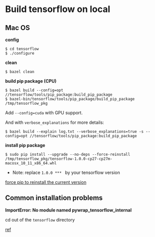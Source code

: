 # Build tensorflow on local

## Mac OS

**config**

```shell
$ cd tensorflow
$ ./configure
```

**clean**

```shell
$ bazel clean
```

**build pip package (CPU)**

```shell
$ bazel build --config=opt //tensorflow/tools/pip_package:build_pip_package
$ bazel-bin/tensorflow/tools/pip_package/build_pip_package /tmp/tensorflow_pkg
```

Add `--config=cuda` with GPU support.

And with `verbose_explanations` for more details:

```shell
$ bazel build --explain log.txt --verbose_explanations=true -s --config=opt //tensorflow/tools/pip_package:build_pip_package
```

**install pip package**

```shell
$ sudo pip install --upgrade --no-deps --force-reinstall /tmp/tensorflow_pkg/tensorflow-1.0.0-cp27-cp27m-macosx_10_11_x86_64.whl
```

- Note: replace `1.0.0 *** ` by your tensorflow version

[force pip to reinstall the current version](https://stackoverflow.com/a/27254355/3167471)

## Common installation problems

**ImportError: No module named pywrap_tensorflow_internal**

cd out of the `tensorflow` directory

[ref](https://stackoverflow.com/a/35963479/3167471)
